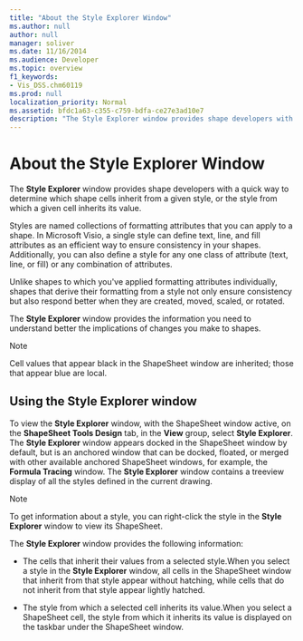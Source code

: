 ```yaml
---
title: "About the Style Explorer Window"
ms.author: null
author: null
manager: soliver
ms.date: 11/16/2014
ms.audience: Developer
ms.topic: overview
f1_keywords:
- Vis_DSS.chm60119
ms.prod: null
localization_priority: Normal
ms.assetid: bfdc1a63-c355-c759-bdfa-ce27e3ad10e7
description: "The Style Explorer window provides shape developers with a quick way to determine which shape cells inherit from a given style, or the style from which a given cell inherits its value."
---
```


# About the Style Explorer Window

The **Style Explorer** window provides shape developers with a quick way to determine which shape cells inherit from a given style, or the style from which a given cell inherits its value. 
  
Styles are named collections of formatting attributes that you can apply to a shape. In Microsoft Visio, a single style can define text, line, and fill attributes as an efficient way to ensure consistency in your shapes. Additionally, you can also define a style for any one class of attribute (text, line, or fill) or any combination of attributes. 
  
Unlike shapes to which you've applied formatting attributes individually, shapes that derive their formatting from a style not only ensure consistency but also respond better when they are created, moved, scaled, or rotated. 
  
The **Style Explorer** window provides the information you need to understand better the implications of changes you make to shapes. 
  
> [!NOTE]
> Cell values that appear black in the ShapeSheet window are inherited; those that appear blue are local. 
  
## Using the Style Explorer window

To view the **Style Explorer** window, with the ShapeSheet window active, on the **ShapeSheet Tools Design** tab, in the **View** group, select **Style Explorer**. The **Style Explorer** window appears docked in the ShapeSheet window by default, but is an anchored window that can be docked, floated, or merged with other available anchored ShapeSheet windows, for example, the **Formula Tracing** window. The **Style Explorer** window contains a treeview display of all the styles defined in the current drawing. 
  
> [!NOTE]
> To get information about a style, you can right-click the style in the **Style Explorer** window to view its ShapeSheet. 
  
The **Style Explorer** window provides the following information: 
  
- The cells that inherit their values from a selected style.When you select a style in the **Style Explorer** window, all cells in the ShapeSheet window that inherit from that style appear without hatching, while cells that do not inherit from that style appear lightly hatched. 
    
- The style from which a selected cell inherits its value.When you select a ShapeSheet cell, the style from which it inherits its value is displayed on the taskbar under the ShapeSheet window. 
    

